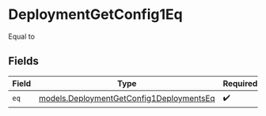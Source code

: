 # DeploymentGetConfig1Eq

Equal to


## Fields

| Field                                                                                      | Type                                                                                       | Required                                                                                   | Description                                                                                |
| ------------------------------------------------------------------------------------------ | ------------------------------------------------------------------------------------------ | ------------------------------------------------------------------------------------------ | ------------------------------------------------------------------------------------------ |
| `eq`                                                                                       | [models.DeploymentGetConfig1DeploymentsEq](../models/deploymentgetconfig1deploymentseq.md) | :heavy_check_mark:                                                                         | N/A                                                                                        |